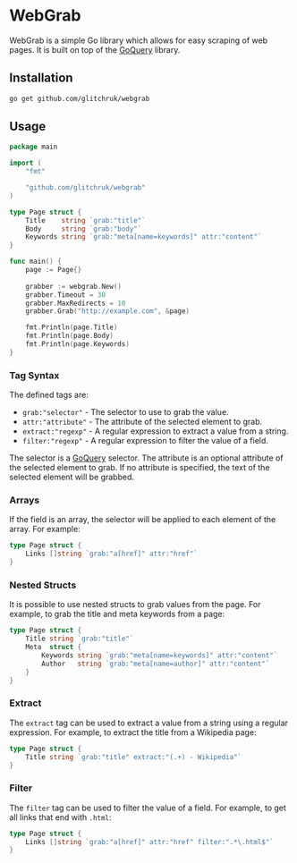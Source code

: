 # WebGrab

WebGrab is a simple Go library which allows for easy scraping of web pages. It is built on top of the [GoQuery](http://github.com/PuerkitoBio/goquery) library.

## Installation

```bash
go get github.com/glitchruk/webgrab
```

## Usage

```go
package main

import (
    "fmt"

    "github.com/glitchruk/webgrab"
)

type Page struct {
    Title    string `grab:"title"`
    Body     string `grab:"body"`
    Keywords string `grab:"meta[name=keywords]" attr:"content"`
}

func main() {
    page := Page{}
    
    grabber := webgrab.New()
    grabber.Timeout = 30
    grabber.MaxRedirects = 10
    grabber.Grab("http://example.com", &page)

    fmt.Println(page.Title)
    fmt.Println(page.Body)
    fmt.Println(page.Keywords)
}
```

### Tag Syntax

The defined tags are:

* `grab:"selector"` - The selector to use to grab the value.
* `attr:"attribute"` - The attribute of the selected element to grab.
* `extract:"regexp"` - A regular expression to extract a value from a string.
* `filter:"regexp"` - A regular expression to filter the value of a field.

The selector is a [GoQuery](http://godoc.org/github.com/PuerkitoBio/goquery) selector. The attribute is an
optional attribute of the selected element to grab. If no attribute is
specified, the text of the selected element will be grabbed.

### Arrays

If the field is an array, the selector will be applied to each element of the
array. For example:

```go
type Page struct {
    Links []string `grab:"a[href]" attr:"href"`
}
```

### Nested Structs

It is possible to use nested structs to grab values from the page. For example,
to grab the title and meta keywords from a page:

```go
type Page struct {
    Title string `grab:"title"`
    Meta  struct {
        Keywords string `grab:"meta[name=keywords]" attr:"content"`
        Author   string `grab:"meta[name=author]" attr:"content"`
    }
}
```

### Extract

The `extract` tag can be used to extract a value from a string using a regular
expression. For example, to extract the title from a Wikipedia page:

```go
type Page struct {
    Title string `grab:"title" extract:"(.+) - Wikipedia"`
}
```

### Filter

The `filter` tag can be used to filter the value of a field. For example, to
get all links that end with `.html`:

```go
type Page struct {
    Links []string `grab:"a[href]" attr:"href" filter:".*\.html$"`
}
```
